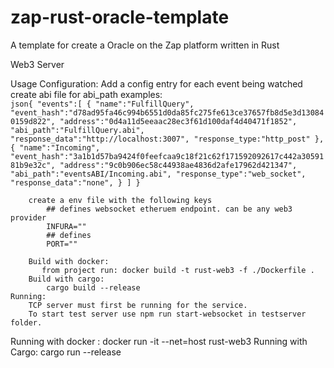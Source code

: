 # zap-rust-oracle-template
A template for create a Oracle on the Zap platform written in Rust

Web3 Server

Usage
    Configuration:
        Add a config entry for each event being watched
        create abi file for abi_path
        examples:
        <br>
        ```json{
                "events":[
                        {
                        "name":"FulfillQuery",
                        "event_hash":"d78ad95fa46c994b6551d0da85fc275fe613ce37657fb8d5e3d130840159d822",
                        "address":"0d4a11d5eeaac28ec3f61d100daf4d40471f1852",
                        "abi_path":"FulfillQuery.abi",
                        "response_data":"http://localhost:3007",
                        "response_type:"http_post"
                        },
                        {
                        "name":"Incoming",
                        "event_hash":"3a1b1d57ba9424f0feefcaa9c18f21c62f171592092617c442a3059181b9e32c",
                        "address":"9c0b906ec58c44938ae4836d2afe17962d421347",
                        "abi_path":"eventsABI/Incoming.abi",
                        "response_type":"web_socket",
                        "response_data":"none",
                        }
                    ]
                  }
                ```
          <br>
            
        create a env file with the following keys
            ## defines websocket etheruem endpoint. can be any web3 provider
            INFURA=""
            ## defines 
            PORT=""

        Build with docker:
           from project run: docker build -t rust-web3 -f ./Dockerfile .
        Build with cargo:
            cargo build --release
    Running:
        TCP server must first be running for the service. 
        To start test server use npm run start-websocket in testserver folder.

Running with docker :
    docker run -it --net=host rust-web3
Running with Cargo:
    cargo run --release
